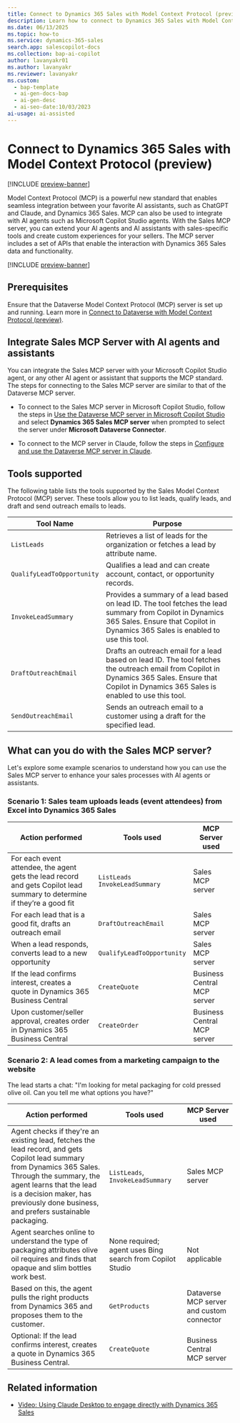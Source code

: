 ```yaml
---
title: Connect to Dynamics 365 Sales with Model Context Protocol (preview)
description: Learn how to connect to Dynamics 365 Sales with Model Context Protocol (MCP) and integrate it with AI agents or models.
ms.date: 06/13/2025
ms.topic: how-to
ms.service: dynamics-365-sales
search.app: salescopilot-docs
ms.collection: bap-ai-copilot
author: lavanyakr01
ms.author: lavanyakr
ms.reviewer: lavanyakr
ms.custom:
  - bap-template
  - ai-gen-docs-bap
  - ai-gen-desc
  - ai-seo-date:10/03/2023
ai-usage: ai-assisted
---
```


# Connect to Dynamics 365 Sales with Model Context Protocol (preview)

[!INCLUDE [preview-banner](~/../shared-content/shared/preview-includes/preview-banner-section.md)]

Model Context Protocol (MCP) is a powerful new standard that enables seamless integration between your favorite AI assistants, such as ChatGPT and Claude, and Dynamics 365 Sales. MCP can also be used to integrate with AI agents such as Microsoft Copilot Studio agents. With the Sales MCP server, you can extend your AI agents and AI assistants with sales-specific tools and create custom experiences for your sellers. The MCP server includes a set of APIs that enable the interaction with Dynamics 365 Sales data and functionality.

[!INCLUDE [preview-banner](~/../shared-content/shared/preview-includes/preview-note-d365.md)]

## Prerequisites

Ensure that the Dataverse Model Context Protocol (MCP) server is set up and running. Learn more in [Connect to Dataverse with Model Context Protocol (preview)](/power-apps/maker/data-platform/data-platform-mcp).

## Integrate Sales MCP Server with AI agents and assistants

You can integrate the Sales MCP server with your Microsoft Copilot Studio agent, or any other AI agent or assistant that supports the MCP standard. The steps for connecting to the Sales MCP server are similar to that of the Dataverse MCP server. 

- To connect to the Sales MCP server in Microsoft Copilot Studio, follow the steps in [Use the Dataverse MCP server in Microsoft Copilot Studio](/power-apps/maker/data-platform/data-platform-mcp#use-the-dataverse-mcp-server-in-microsoft-copilot-studio) and select **Dynamics 365 Sales MCP server** when prompted to select the server under **Microsoft Dataverse Connector**. 

- To connect to the MCP server in Claude, follow the steps in [Configure and use the Dataverse MCP server in Claude](/power-apps/maker/data-platform/data-platform-mcp#configure-and-use-the-dataverse-mcp-server-in-claude). 


## Tools supported

The following table lists the tools supported by the Sales Model Context Protocol (MCP) server. These tools allow you to list leads, qualify leads, and draft and send outreach emails to leads.


| Tool Name              | Purpose                                                                                                   |
|------------------------|-----------------------------------------------------------------------------------------------------------|
| `ListLeads`            | Retrieves a list of leads for the organization or fetches a lead by attribute name.                       |
| `QualifyLeadToOpportunity` | Qualifies a lead and can create account, contact, or opportunity records.                                 |
| `InvokeLeadSummary`    | Provides a summary of a lead based on lead ID. The tool fetches the lead summary from Copilot in Dynamics 365 Sales. Ensure that Copilot in Dynamics 365 Sales is enabled to use this tool. |
| `DraftOutreachEmail`   | Drafts an outreach email for a lead based on lead ID. The tool fetches the outreach email from Copilot in Dynamics 365 Sales. Ensure that Copilot in Dynamics 365 Sales is enabled to use this tool. |
| `SendOutreachEmail`    | Sends an outreach email to a customer using a draft for the specified lead.                                |

## What can you do with the Sales MCP server?

Let's explore some example scenarios to understand how you can use the Sales MCP server to enhance your sales processes with AI agents or assistants.

### Scenario 1: Sales team uploads leads (event attendees) from Excel into Dynamics 365 Sales

| Action performed                                                                                   | Tools used                                 | MCP Server used         |
|----------------------------------------------------------------------------------------|---------------------------------------------|-------------------------|
| For each event attendee, the agent gets the lead record and gets Copilot lead summary to determine if they’re a good fit | `ListLeads` <br>`InvokeLeadSummary`  | Sales MCP server        |
| For each lead that is a good fit, drafts an outreach email                             | `DraftOutreachEmail`                    | Sales MCP server        |
| When a lead responds, converts lead to a new opportunity                               | `QualifyLeadToOpportunity`              | Sales MCP server        |
| If the lead confirms interest, creates a quote in Dynamics 365 Business Central        | `CreateQuote`                 | Business Central MCP server |
| Upon customer/seller approval, creates order in Dynamics 365 Business Central          | `CreateOrder`                 | Business Central MCP server |

### Scenario 2: A lead comes from a marketing campaign to the website

The lead starts a chat: "I'm looking for metal packaging for cold pressed olive oil. Can you tell me what options you have?"

| Action performed                                                                                                                                                                                           | Tools used                                         | MCP Server used                |
|-----------------------------------------------------------------------------------------------------------------------------------------------------------------------------------------------------------|----------------------------------------------------|-------------------------------|
| Agent checks if they're an existing lead, fetches the lead record, and gets Copilot lead summary from Dynamics 365 Sales. Through the summary, the agent learns that the lead is a decision maker, has previously done business, and prefers sustainable packaging. | `ListLeads`, `InvokeLeadSummary`                   | Sales MCP server               |
| Agent searches online to understand the type of packaging attributes olive oil requires and finds that opaque and slim bottles work best.                                                            | None required; agent uses Bing search from Copilot Studio | Not applicable                 |
| Based on this, the agent pulls the right products from Dynamics 365 and proposes them to the customer.                                                                   | `GetProducts`                                      | Dataverse MCP server and custom connector      |
| Optional: If the lead confirms interest, creates a quote in Dynamics 365 Business Central.                                                                                          | `CreateQuote`                                      | Business Central MCP server |

## Related information

- [Video: Using Claude Desktop to engage directly with Dynamics 365 Sales](https://www.youtube.com/watch?v=H_CbRy3Pb88)